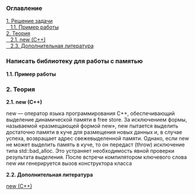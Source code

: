 <h3>Оглавление</h3>
<a href="#one">1. Решение задачи</a><br>
<a href="#two">&nbsp;&nbsp;&nbsp;1.1. Пример работы</a><br>
<a href="#three">2. Теория</a><br>
<a href="#four">&nbsp;&nbsp;&nbsp;2.1. new (C++)</a><br>
<a href="#six">&nbsp;&nbsp;&nbsp;2.3. Дополнительная литература</a><br>

<h3 id="one">Написать библиотеку для работы с памятью</h3>
<p></p>

<b id="two">1.1. Пример работы</b> <br>
<p></p>

<h3 id="three">2. Теория</h3>
<b id="four">2.1. new (C++)</b>
<p>new — оператор языка программирования C++, обеспечивающий выделение динамической памяти в free store. За исключением формы, называемой «размещающей формой new», new пытается выделить достаточно памяти в куче для размещения новых данных и, в случае успеха, возвращает адрес свежевыделенной памяти. Однако, если new не может выделить память в куче, то он передаст (throw) исключение типа std::bad_alloc. Это устраняет необходимость явной проверки результата выделения. После встречи компилятором ключевого слова new им генерируется вызов конструктора класса</p>

<b id="six">2.2. Дополнительная литература</b>
<p><a href="https://ru.wikipedia.org/wiki/New_(C%2B%2B)">new (C++)</a></p>